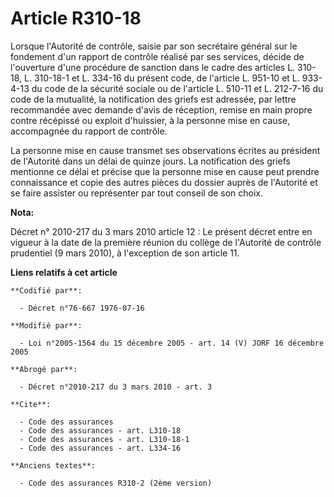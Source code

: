 # Article R310-18

Lorsque l'Autorité de contrôle, saisie par son secrétaire général sur le fondement d'un rapport de contrôle réalisé par ses
services, décide de l'ouverture d'une procédure de sanction dans le cadre des articles L. 310-18, L. 310-18-1 et L. 334-16 du
présent code, de l'article L. 951-10 et L. 933-4-13 du code de la sécurité sociale ou de l'article L. 510-11 et L. 212-7-16
du code de la mutualité, la notification des griefs est adressée, par lettre recommandée avec demande d'avis de réception,
remise en main propre contre récépissé ou exploit d'huissier, à la personne mise en cause, accompagnée du rapport de
contrôle.

La personne mise en cause transmet ses observations écrites au président de l'Autorité dans un délai de quinze jours. La
notification des griefs mentionne ce délai et précise que la personne mise en cause peut prendre connaissance et copie des
autres pièces du dossier auprès de l'Autorité et se faire assister ou représenter par tout conseil de son choix.

**Nota:**

Décret n° 2010-217 du 3 mars 2010 article 12 : Le présent décret entre en vigueur à la date de la première réunion du collège
de l'Autorité de contrôle prudentiel (9 mars 2010), à l'exception de son article 11.

**Liens relatifs à cet article**

	**Codifié par**:

	  - Décret n°76-667 1976-07-16

	**Modifié par**:

	  - Loi n°2005-1564 du 15 décembre 2005 - art. 14 (V) JORF 16 décembre 2005

	**Abrogé par**:

	  - Décret n°2010-217 du 3 mars 2010 - art. 3

	**Cite**:

	  - Code des assurances
	  - Code des assurances - art. L310-18
	  - Code des assurances - art. L310-18-1
	  - Code des assurances - art. L334-16

	**Anciens textes**:

	  - Code des assurances R310-2 (2ème version)

